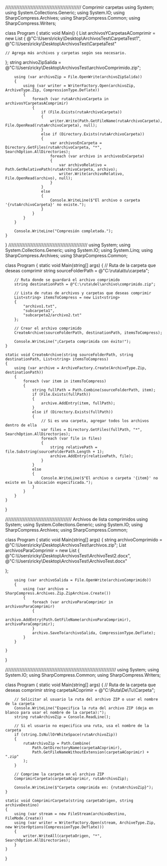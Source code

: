 ////////////////////////////////////////////////
Comprimir carpetas 
using System;
using System.Collections.Generic;
using System.IO;
using SharpCompress.Archives;
using SharpCompress.Common;
using SharpCompress.Writers;

class Program
{
    static void Main()
    {
        List<string> archivosYCarpetasAComprimir = new List<string>
{
    @"C:\Users\ricky\Desktop\ArchivosTest\CarpetaTest1",
    @"C:\Users\ricky\Desktop\ArchivosTest\CarpetaTest"
    
    // Agrega más archivos y carpetas según sea necesario.
};
string archivoZipSalida = @"C:\Users\ricky\Desktop\ArchivosTest\archivoComprimido.zip";

        using (var archivoZip = File.OpenWrite(archivoZipSalida))
        {
            using (var writer = WriterFactory.Open(archivoZip, ArchiveType.Zip, CompressionType.Deflate))
            {
                foreach (var rutaArchivoCarpeta in archivosYCarpetasAComprimir)
                {
                    if (File.Exists(rutaArchivoCarpeta))
                    {
                        writer.Write(Path.GetFileName(rutaArchivoCarpeta), File.OpenRead(rutaArchivoCarpeta), null);
                    }
                    else if (Directory.Exists(rutaArchivoCarpeta))
                    {
                        var archivosEnCarpeta = Directory.GetFiles(rutaArchivoCarpeta, "*", SearchOption.AllDirectories);
                        foreach (var archivo in archivosEnCarpeta)
                        {
                            var archivoRelativo = Path.GetRelativePath(rutaArchivoCarpeta, archivo);
                            writer.Write(archivoRelativo, File.OpenRead(archivo), null);
                        }
                    }
                    else
                    {
                        Console.WriteLine($"El archivo o carpeta '{rutaArchivoCarpeta}' no existe.");
                    }
                }
            }
        }

        Console.WriteLine("Compresión completada.");
    }
}
//////////////////////////////////////////////////
using System;
using System.Collections.Generic;
using System.IO;
using System.Linq;
using SharpCompress.Archives;
using SharpCompress.Common;

class Program
{
    static void Main(string[] args)
    {
        // Ruta de la carpeta que deseas comprimir
        string sourceFolderPath = @"C:\ruta\a\tu\carpeta";

        // Ruta donde se guardará el archivo comprimido
        string destinationPath = @"C:\ruta\del\archivo\comprimido.zip";

        // Lista de rutas de archivos y carpetas que deseas comprimir
        List<string> itemsToCompress = new List<string>
        {
            "archivo1.txt",
            "subcarpeta1",
            "subcarpeta2/archivo2.txt"
        };

        // Crear el archivo comprimido
        CreateArchive(sourceFolderPath, destinationPath, itemsToCompress);

        Console.WriteLine("¡Carpeta comprimida con éxito!");
    }

    static void CreateArchive(string sourceFolderPath, string destinationPath, List<string> itemsToCompress)
    {
        using (var archive = ArchiveFactory.Create(ArchiveType.Zip, destinationPath))
        {
            foreach (var item in itemsToCompress)
            {
                string fullPath = Path.Combine(sourceFolderPath, item);
                if (File.Exists(fullPath))
                {
                    archive.AddEntry(item, fullPath);
                }
                else if (Directory.Exists(fullPath))
                {
                    // Si es una carpeta, agregar todos los archivos dentro de ella
                    var files = Directory.GetFiles(fullPath, "*", SearchOption.AllDirectories);
                    foreach (var file in files)
                    {
                        string relativePath = file.Substring(sourceFolderPath.Length + 1);
                        archive.AddEntry(relativePath, file);
                    }
                }
                else
                {
                    Console.WriteLine($"El archivo o carpeta '{item}' no existe en la ubicación especificada.");
                }
            }
        }
    }
}

//////////////////////////////////////////
Archivos de lista comprimidos
using System;
using System.Collections.Generic;
using System.IO;
using SharpCompress.Archives;
using SharpCompress.Common;

class Program
{
    static void Main(string[] args)
    {
        string archivoComprimido = @"C:\Users\ricky\Desktop\ArchivosTest\archivos.zip";
        List<string> archivosParaComprimir = new List<string>
{
    @"C:\Users\ricky\Desktop\ArchivosTest\ArchivoTest2.docx",
    @"C:\Users\ricky\Desktop\ArchivosTest\ArchivoTest.docx"
    
};

        using (var archivoSalida = File.OpenWrite(archivoComprimido))
        {
            using (var archivo = SharpCompress.Archives.Zip.ZipArchive.Create())
            {
                foreach (var archivoParaComprimir in archivosParaComprimir)
                {
                    archivo.AddEntry(Path.GetFileName(archivoParaComprimir), archivoParaComprimir);
                }
                archivo.SaveTo(archivoSalida, CompressionType.Deflate);
            }
        }

    }
}

//////////////////////////////////////////////////////////////////////
using System;
using System.IO;
using SharpCompress.Common;
using SharpCompress.Writers;

class Program
{
    static void Main(string[] args)
    {
        // Ruta de la carpeta que deseas comprimir
        string carpetaACoprimir = @"C:\Ruta\De\Tu\Carpeta";

        // Solicitar al usuario la ruta del archivo ZIP o usar el nombre de la carpeta
        Console.WriteLine("Especifica la ruta del archivo ZIP (deja en blanco para usar el nombre de la carpeta):");
        string rutaArchivoZip = Console.ReadLine();

        // Si el usuario no especifica una ruta, usa el nombre de la carpeta
        if (string.IsNullOrWhiteSpace(rutaArchivoZip))
        {
            rutaArchivoZip = Path.Combine(
                Path.GetDirectoryName(carpetaACoprimir),
                Path.GetFileNameWithoutExtension(carpetaACoprimir) + ".zip"
            );
        }

        // Comprime la carpeta en el archivo ZIP
        ComprimirCarpeta(carpetaACoprimir, rutaArchivoZip);

        Console.WriteLine($"Carpeta comprimida en: {rutaArchivoZip}");
    }

    static void ComprimirCarpeta(string carpetaOrigen, string archivoDestino)
    {
        using (var stream = new FileStream(archivoDestino, FileMode.Create))
        using (var writer = WriterFactory.Open(stream, ArchiveType.Zip, new WriterOptions(CompressionType.Deflate)))
        {
            writer.WriteAll(carpetaOrigen, "*", SearchOption.AllDirectories);
        }
    }
}
